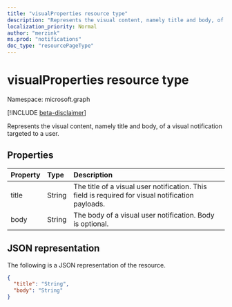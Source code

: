 ```yaml
---
title: "visualProperties resource type"
description: "Represents the visual content, namely title and body, of a visual notification targeted to a user.  "
localization_priority: Normal
author: "merzink"
ms.prod: "notifications"
doc_type: "resourcePageType"
---
```


# visualProperties resource type

Namespace: microsoft.graph

[!INCLUDE [beta-disclaimer](../../includes/beta-disclaimer.md)]

Represents the visual content, namely title and body, of a visual notification targeted to a user. 

## Properties

| Property     | Type        | Description |
|:-------------|:------------|:------------|
|title|String|The title of a visual user notification. This field is required for visual notification payloads. |
|body|String|The body of a visual user notification. Body is optional.|


## JSON representation

The following is a JSON representation of the resource.

<!-- {
  "blockType": "resource",
  "optionalProperties": [

  ],
  "@odata.type": "microsoft.graph.visualProperties",
  "baseType": null
}-->

```json
{
  "title": "String",
  "body": "String"
}
```

<!-- uuid: 16cd6b66-4b1a-43a1-adaf-3a886856ed98
2019-02-04 14:57:30 UTC -->
<!-- {
  "type": "#page.annotation",
  "description": "visualProperties resource",
  "keywords": "",
  "section": "documentation",
  "tocPath": ""
}-->

